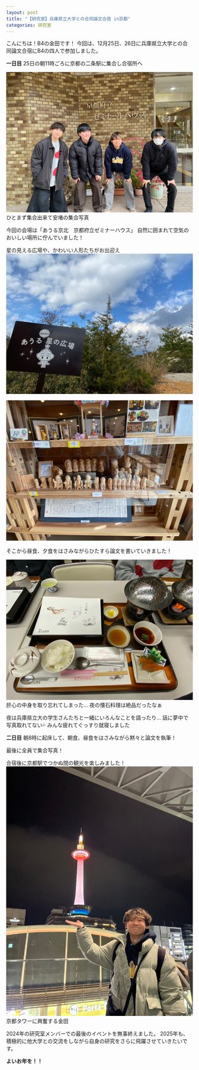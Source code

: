 ```yaml
---
layout: post
title: "【研究室】兵庫県立大学との合同論文合宿 in京都"
categories: 研究室
---
```


こんにちは！B4の金田です！
今回は、12月25日、26日に兵庫県立大学との合同論文合宿にB4の四人で参加しました。  

**一日目**
25日の朝11時ごろに京都の二条駅に集合し合宿所へ

![写真](/assets/img/posts/20241226/papercamp1.jpg "莊司研集合写真")
ひとまず集合出来て安堵の集合写真

今回の会場は「あうる京北　京都府立ゼミナーハウス」
自然に囲まれて空気のおいしい場所に佇んでいました！

星の見える広場や、かわいい人形たちがお出迎え
![写真](/assets/img/posts/20241226/papercamp3.jpg "星の見える広場")


![写真](/assets/img/posts/20241226/papercamp2.jpg "伝統的な置物")

そこから昼食、夕食をはさみながらひたすら論文を書いていきました！

![写真](/assets/img/posts/20241226/papercamp4.jpg "夕食")
肝心の中身を取り忘れてしまった…
夜の懐石料理は絶品だったなぁ

夜は兵庫県立大の学生さんたちと一緒にいろんなことを語ったり…
話に夢中で写真取れてない💦
みんな疲れてぐっすり就寝しました


**二日目**
朝8時に起床して、朝食、昼食をはさみながら黙々と論文を執筆！



最後に全員で集合写真！ 

合宿後に京都駅でつかぬ間の観光を楽しみました！
![写真](/assets/img/posts/20241226/papercamp5.jpg "京都タワー")
京都タワーに興奮する金田

2024年の研究室メンバーでの最後のイベントを無事終えました。
2025年も、積極的に他大学との交流をしながら自身の研究をさらに飛躍させていきたいです。

**よいお年を！！**
